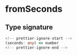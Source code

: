 # fromSeconds

## Type signature

```typescript
<!-- prettier-ignore-start -->
(seconds: any) => number
<!-- prettier-ignore-end -->
```

